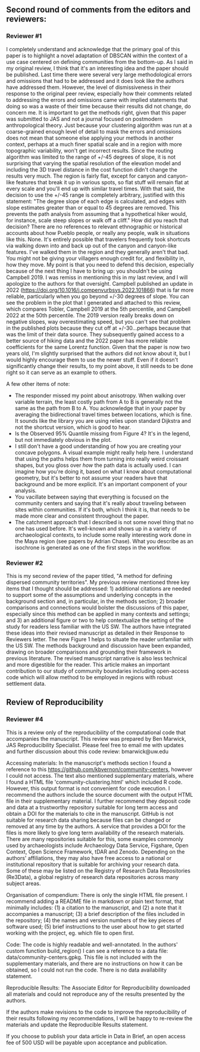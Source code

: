 ## Second round of comments from the editors and reviewers:

### Reviewer #1

I completely understand and acknowledge that the primary goal of this paper is
to highlight a novel adaptation of DBSCAN within the context of a use case
centered on defining communities from the bottom-up. As I said in my original
review, I think that it's an interesting idea and the paper should be published.
Last time there were several very large methodological errors and omissions that
had to be addressed and it does look like the authors have addressed them.
However, the level of dismissiveness in their response to the original peer
review, especially how their comments related to addressing the errors and
omissions came with implied statements that doing so was a waste of their time
because their results did not change, do concern me. It is important to get the
methods right, given that this paper was submitted to JAS and not a journal
focused on postmodern anthropological theory. Just because your clustering
algorithm was run at a coarse-grained enough level of detail to mask the errors
and omissions does not mean that someone else applying your methods in another
context, perhaps at a much finer spatial scale and in a region with more
topographic variability, won't get incorrect results. Since the routing
algorithm was limited to the range of +/-45 degrees of slope, it is not
surprising that varying the spatial resolution of the elevation model and
including the 3D travel distance in the cost function didn't change the results
very much. The region is fairly flat, except for canyon and canyon-like features
that break it up in various spots, so flat stuff will remain flat at every scale
and you'll end up with similar travel times. With that said, the decision to use
the +/-45 range is completely arbitrary, justified with this statement: "The
degree slope of each edge is calculated, and edges with slope estimates greater
than or equal to 45 degrees are removed. This prevents the path analysis from
assuming that a hypothetical hiker would, for instance, scale steep slopes or
walk off a cliff." How did you reach that decision? There are no references to
relevant ethnographic or historical accounts about how Pueblo people, or really
any people, walk in situations like this. None. It's entirely possible that
travelers frequently took shortcuts via walking down into and back up out of the
canyon and canyon-like features. I've walked them in the region and they
generally aren't that bad. You might not be giving your villagers enough credit
for, and flexibility in, how they move. My point is that you need to defend this
decision, especially because of the next thing I have to bring up: you shouldn't
be using Campbell 2019. I was remiss in mentioning this in my last review, and I
will apologize to the authors for that oversight. Campbell published an update
in 2022 (https://doi.org/10.1016/j.compenvurbsys.2022.101866) that is far more
reliable, particularly when you go beyond +/-30 degrees of slope. You can see
the problem in the plot that I generated and attached to this review, which
compares Tobler, Campbell 2019 at the 5th percentile, and Campbell 2022 at the
50th percentile. The 2019 version really breaks down on negative slopes, way
overestimating speed, but you can't see that problem in the published plots
because they cut off at +/-30...perhaps because that was the limit of their data
source. They subsequently gained access to a better source of hiking data and
the 2022 paper has more reliable coefficients for the same Lorentz function.
Given that the paper is now two years old, I'm slightly surprised that the
authors did not know about it, but I would highly encourage them to use the
newer stuff. Even if it doesn't significantly change their results, to my point
above, it still needs to be done right so it can serve as an example to others.

A few other items of note:

-   The responder missed my point about anisotropy. When walking over variable
    terrain, the least costly path from A to B is generally not the same as the
    path from B to A. You acknowledge that in your paper by averaging the
    bidirectional travel times between locations, which is fine. It sounds like
    the library you are using relies upon standard Dijkstra and not the shortcut
    version, which is good to hear.
-   Is the Observed 95% Quantile missing from Figure 4? It's in the legend, but
    not immediately obvious in the plot.
-   I still don't have a good understanding of how you are creating your concave
    polygons. A visual example might really help here. I understand that using
    the paths helps them from turning into really weird croissant shapes, but
    you gloss over *how* the path data is actually used. I can imagine how
    you're doing it, based on what I know about computational geometry, but it's
    better to not assume your readers have that background and be more explicit.
    It's an important component of your analysis.
-   You vacillate between saying that everything is focused on the community
    centers and saying that it's really about traveling between sites within
    communities. If it's both, which I think it is, that needs to be made more
    clear and consistent throughout the paper.
-   The catchment approach that I described is not some novel thing that no one
    has used before. It's well-known and shows up in a variety of archaeological
    contexts, to include some really interesting work done in the Maya region
    (see papers by Adrian Chase). What you describe as an isochrone is generated
    as one of the first steps in the workflow.

### Reviewer #2

This is my second review of the paper titled, "A method for defining dispersed
community territories". My previous review mentioned three key items that I
thought should be addressed: 1) additional citations are needed to support some
of the assumptions and underlying concepts in the background section and, in
particular, in the methods section; 2) broader comparisons and connections would
bolster the discussions of this paper, especially since this method can be
applied in many contexts and settings; and 3) an additional figure or two to
help contextualize the setting of the study for readers less familiar with the
US SW. The authors have integrated these ideas into their revised manuscript as
detailed in their Response to Reviewers letter. The new Figure 1 helps to
situate the reader unfamiliar with the US SW. The methods background and
discussion have been expanded, drawing on broader comparisons and grounding
their framework in previous literature. The revised manuscript narrative is also
less technical and more digestible for the reader. This article makes an
important contribution to our study of community boundaries including
open-access code which will allow method to be employed in regions with robust
settlement data.

## Review of Reproducibility

### Reviewer #4

This is a review only of the reproducibility of the computational code that
accompanies the manuscript. This review was prepared by Ben Marwick, JAS
Reproducibility Specialist. Please feel free to email me with updates and
further discussion about this code review: bmarwick\@uw.edu

Accessing materials: In the manuscript's methods section I found a reference to
this https://github.com/kbvernon/community-centers, however I could not access.
The text also mentioned supplementary materials, where I found a HTML file
'community-clustering.html' which included R code. However, this output format
is not convenient for code execution. I recommend the authors include the source
document with the output HTML file in their supplementary material. I further
recommend they deposit code and data at a trustworthy repository suitable for
long term access and obtain a DOI for the materials to cite in the manuscript.
GitHub is not suitable for research data sharing because files can be changed or
removed at any time by the authors. A service that provides a DOI for the files
is more likely to give long term availability of the research materials. There
are many repositories suitable for this, some examples commonly used by
archaeologists include Archaeology Data Service, Figshare, Open Context, Open
Science Framework, tDAR and Zenodo. Depending on the authors' affiliations, they
may also have free access to a national or institutional repository that is
suitable for archiving your research data. Some of these may be listed on the
Registry of Research Data Repositories (Re3Data), a global registry of research
data repositories across many subject areas.

Organisation of compendium: There is only the single HTML file present. I
recommend adding a README file in markdown or plain text format, that minimally
includes: (1) a citation to the manuscript, and (2) a note that it accompanies a
manuscript; (3) a brief description of the files included in the repository; (4)
the names and version numbers of the key pieces of software used; (5) brief
instructions to the user about how to get started working with the project, eg.
which file to open first.

Code: The code is highly readable and well-annotated. In the authors' custom
function build_region() I can see a reference to a data file:
data/community-centers.gpkg. This file is not included with the supplementary
materials, and there are no instructions on how it can be obtained, so I could
not run the code. There is no data availability statement.

Reproducible Results: The Associate Editor for Reproducibility downloaded all
materials and could not reproduce any of the results presented by the authors.

If the authors make revisions to the code to improve the reproducibility of
their results following my recommendations, I will be happy to re-review the
materials and update the Reproducible Results statement.

If you choose to publish your data article in Data in Brief, an open access fee
of 500 USD will be payable upon acceptance and publication.

